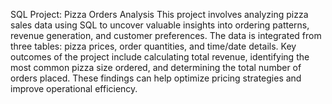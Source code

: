 SQL Project: Pizza Orders Analysis
This project involves analyzing pizza sales data using SQL to uncover valuable insights into ordering patterns, revenue generation, and customer preferences. The data is integrated from three tables: pizza prices, order quantities, and time/date details. Key outcomes of the project include calculating total revenue, identifying the most common pizza size ordered, and determining the total number of orders placed. These findings can help optimize pricing strategies and improve operational efficiency.
